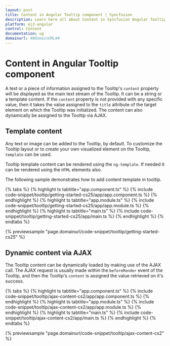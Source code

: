 ```yaml
---
layout: post
title: Content in Angular Tooltip component | Syncfusion
description: Learn here all about Content in Syncfusion Angular Tooltip component of Syncfusion Essential JS 2 and more.
platform: ej2-angular
control: Content 
documentation: ug
domainurl: ##DomainURL##
---
```


# Content in Angular Tooltip component

A text or a piece of information assigned to the Tooltip's `content` property will be displayed as the main text stream of the Tooltip.
It can be a string or a template content. If the `content` property is not provided with any specific value, then it takes the value assigned to the `title` attribute of the target element on which the Tooltip was initialized. The content can also dynamically be assigned to the Tooltip via AJAX.

## Template content

Any text or image can be added to the Tooltip, by default. To customize the Tooltip layout or to create your own visualized element on the Tooltip, `template` can be used.

Tooltip template content can be rendered using the `ng-template`. If needed it can be rendered using the `HTML` elements also.

The following sample demonstrates how to add content template in tooltip.

{% tabs %}
{% highlight ts tabtitle="app.component.ts" %}
{% include code-snippet/tooltip/getting-started-cs25/app/app.component.ts %}
{% endhighlight %}
{% highlight ts tabtitle="app.module.ts" %}
{% include code-snippet/tooltip/getting-started-cs25/app/app.module.ts %}
{% endhighlight %}
{% highlight ts tabtitle="main.ts" %}
{% include code-snippet/tooltip/getting-started-cs25/app/main.ts %}
{% endhighlight %}
{% endtabs %}
  
{% previewsample "page.domainurl/code-snippet/tooltip/getting-started-cs25" %}

## Dynamic content via AJAX

The Tooltip content can be dynamically loaded  by making use of the AJAX call. The AJAX request is usually made within the `beforeRender` event of the Tooltip, and then the Tooltip's `content` is assigned the value retrieved on it's success.

{% tabs %}
{% highlight ts tabtitle="app.component.ts" %}
{% include code-snippet/tooltip/ajax-content-cs2/app/app.component.ts %}
{% endhighlight %}
{% highlight ts tabtitle="app.module.ts" %}
{% include code-snippet/tooltip/ajax-content-cs2/app/app.module.ts %}
{% endhighlight %}
{% highlight ts tabtitle="main.ts" %}
{% include code-snippet/tooltip/ajax-content-cs2/app/main.ts %}
{% endhighlight %}
{% endtabs %}
  
{% previewsample "page.domainurl/code-snippet/tooltip/ajax-content-cs2" %}
